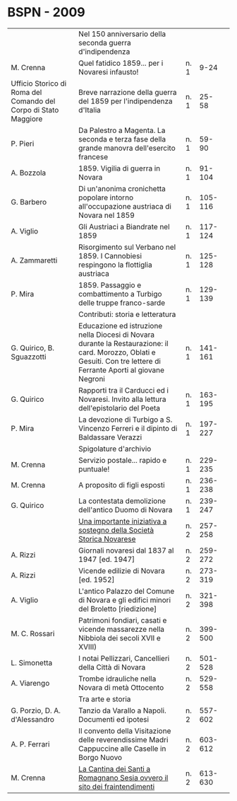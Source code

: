 # BSPN - 2009

<table>
    <tr>
        <td></td>
        <td>Nel 150 anniversario della seconda guerra d'indipendenza</td>
        <td></td>
        <td></td>
        <td></td>
    </tr>
    <tr>
        <td>M. Crenna</td>
        <td>Quel fatidico 1859... per i Novaresi infausto!</td>
        <td>n. 1</td>
        <td>9-24</td>
        <td></td>
    </tr>
    <tr>
        <td>Ufficio Storico di Roma del Comando del Corpo di Stato Maggiore</td>
        <td>Breve narrazione della guerra del 1859 per l'indipendenza d'Italia</td>
        <td>n. 1</td>
        <td>25-58</td>
        <td></td>
    </tr>
    <tr>
        <td>P. Pieri</td>
        <td>Da Palestro a Magenta. La seconda e terza fase della grande manovra dell'esercito francese</td>
        <td>n. 1</td>
        <td>59-90</td>
        <td></td>
    </tr>
    <tr>
        <td>A. Bozzola</td>
        <td>1859. Vigilia di guerra in Novara</td>
        <td>n. 1</td>
        <td>91-104</td>
        <td></td>
    </tr>
    <tr>
        <td>G. Barbero</td>
        <td>Di un'anonima cronichetta popolare intorno all'occupazione austriaca di Novara nel 1859</td>
        <td>n. 1</td>
        <td>105-116</td>
        <td></td>
    </tr>
    <tr>
        <td>A. Viglio</td>
        <td>Gli Austriaci a Biandrate nel 1859</td>
        <td>n. 1</td>
        <td>117-124</td>
        <td></td>
    </tr>
    <tr>
        <td>A. Zammaretti</td>
        <td>Risorgimento sul Verbano nel 1859. I Cannobiesi respingono la flottiglia austriaca</td>
        <td>n. 1</td>
        <td>125-128</td>
        <td></td>
    </tr>
    <tr>
        <td>P. Mira</td>
        <td>1859. Passaggio e combattimento a Turbigo delle truppe franco-sarde</td>
        <td>n. 1</td>
        <td>129-139</td>
        <td></td>
    </tr>
    <tr>
        <td></td>
        <td>Contributi: storia e letteratura</td>
        <td></td>
        <td></td>
        <td></td>
    </tr>
    <tr>
        <td>G. Quirico, B. Sguazzotti</td>
        <td>Educazione ed istruzione nella Diocesi di Novara durante la Restaurazione: il card. Morozzo, Oblati e
            Gesuiti. Con tre lettere di Ferrante Aporti al giovane Negroni
        </td>
        <td>n. 1</td>
        <td>141-161</td>
        <td></td>
    </tr>
    <tr>
        <td>G. Quirico</td>
        <td>Rapporti tra il Carducci ed i Novaresi. Invito alla lettura dell'epistolario del Poeta</td>
        <td>n. 1</td>
        <td>163-195</td>
        <td></td>
    </tr>
    <tr>
        <td>P. Mira</td>
        <td>La devozione di Turbigo a S. Vincenzo Ferreri e il dipinto di Baldassare Verazzi</td>
        <td>n. 1</td>
        <td>197-227</td>
        <td></td>
    </tr>
    <tr>
        <td></td>
        <td>Spigolature d'archivio</td>
        <td></td>
        <td></td>
        <td></td>
    </tr>
    <tr>
        <td>M. Crenna</td>
        <td>Servizio postale... rapido e puntuale!</td>
        <td>n. 1</td>
        <td>229-235</td>
        <td></td>
    </tr>
    <tr>
        <td>M. Crenna</td>
        <td>A proposito di figli esposti</td>
        <td>n. 1</td>
        <td>236-238</td>
        <td></td>
    </tr>
    <tr>
        <td>G. Quirico</td>
        <td>La contestata demolizione dell'antico Duomo di Novara</td>
        <td>n. 1</td>
        <td>239-247</td>
        <td></td>
    </tr>
    <tr>
        <td></td>
        <td><a href="http://www.ssno.it/SSN/ssn_sost.html#rizzi">Una importante iniziativa a sostegno della Societ&agrave;
            Storica Novarese</a></td>
        <td>n. 2</td>
        <td>257-258</td>
        <td></td>
    </tr>
    <tr>
        <td>A. Rizzi</td>
        <td>Giornali novaresi dal 1837 al 1947 [ed. 1947]</td>
        <td>n. 2</td>
        <td>259-272</td>
        <td></td>
    </tr>
    <tr>
        <td>A. Rizzi</td>
        <td>Vicende edilizie di Novara [ed. 1952]</td>
        <td>n. 2</td>
        <td>273-319</td>
        <td></td>
    </tr>
    <tr>
        <td>A. Viglio</td>
        <td>L'antico Palazzo del Comune di Novara e gli edifici minori del Broletto [riedizione]</td>
        <td>n. 2</td>
        <td>321-398</td>
        <td></td>
    </tr>
    <tr>
        <td>M. C. Rossari</td>
        <td>Patrimoni fondiari, casati e vicende massarezze nella Nibbiola dei secoli XVII e XVIII)</td>
        <td>n. 2</td>
        <td>399-500</td>
        <td></td>
    </tr>
    <tr>
        <td>L. Simonetta</td>
        <td>I notai Pellizzari, Cancellieri della Citt&agrave; di Novara</td>
        <td>n. 2</td>
        <td>501-528</td>
        <td></td>
    </tr>
    <tr>
        <td>A. Viarengo</td>
        <td>Trombe idrauliche nella Novara di met&agrave; Ottocento</td>
        <td>n. 2</td>
        <td>529-558</td>
        <td></td>
    </tr>
    <tr>
        <td></td>
        <td>Tra arte e storia</td>
        <td></td>
        <td></td>
        <td></td>
    </tr>
    <tr>
        <td>G. Porzio, D. A. d'Alessandro</td>
        <td>Tanzio da Varallo a Napoli. Documenti ed ipotesi</td>
        <td>n. 2</td>
        <td>557-602</td>
        <td></td>
    </tr>
    <tr>
        <td>A. P. Ferrari</td>
        <td>Il convento della Visitazione delle reverendissime Madri Cappuccine alle Caselle in Borgo Nuovo</td>
        <td>n. 2</td>
        <td>603-612</td>
        <td></td>
    </tr>
    <tr>
        <td>M. Crenna</td>
        <td><a href="http://www.ssno.it/SSN/ssn_attiv_santi.html#cantina">La Cantina dei Santi a Romagnano Sesia ovvero
            il sito dei fraintendimenti</a></td>
        <td>n. 2</td>
        <td>613-630</td>
        <td></td>
    </tr>
</table>